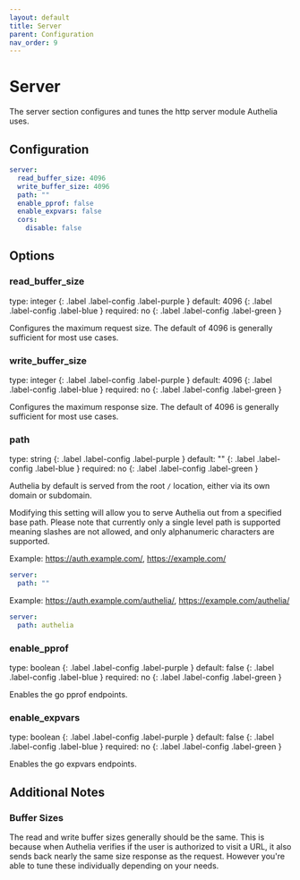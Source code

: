 ```yaml
---
layout: default
title: Server
parent: Configuration
nav_order: 9
---
```


# Server

The server section configures and tunes the http server module Authelia uses.

## Configuration

```yaml
server:
  read_buffer_size: 4096
  write_buffer_size: 4096
  path: ""
  enable_pprof: false
  enable_expvars: false
  cors:
    disable: false
```

## Options

### read_buffer_size
<div markdown="1">
type: integer 
{: .label .label-config .label-purple } 
default: 4096
{: .label .label-config .label-blue }
required: no
{: .label .label-config .label-green }
</div>

Configures the maximum request size. The default of 4096 is generally sufficient for most use cases.

### write_buffer_size
<div markdown="1">
type: integer 
{: .label .label-config .label-purple } 
default: 4096
{: .label .label-config .label-blue }
required: no
{: .label .label-config .label-green }
</div>

Configures the maximum response size. The default of 4096 is generally sufficient for most use cases.

### path
<div markdown="1">
type: string 
{: .label .label-config .label-purple } 
default: ""
{: .label .label-config .label-blue }
required: no
{: .label .label-config .label-green }
</div>

Authelia by default is served from the root `/` location, either via its own domain or subdomain.

Modifying this setting will allow you to serve Authelia out from a specified base path. Please note
that currently only a single level path is supported meaning slashes are not allowed, and only
alphanumeric characters are supported.

Example: https://auth.example.com/, https://example.com/
```yaml
server:
  path: ""
```

Example: https://auth.example.com/authelia/, https://example.com/authelia/
```yaml
server:
  path: authelia
```

### enable_pprof
<div markdown="1">
type: boolean
{: .label .label-config .label-purple } 
default: false
{: .label .label-config .label-blue }
required: no
{: .label .label-config .label-green }
</div>

Enables the go pprof endpoints.

### enable_expvars
<div markdown="1">
type: boolean
{: .label .label-config .label-purple } 
default: false
{: .label .label-config .label-blue }
required: no
{: .label .label-config .label-green }
</div>

Enables the go expvars endpoints.


## Additional Notes

### Buffer Sizes

The read and write buffer sizes generally should be the same. This is because when Authelia verifies
if the user is authorized to visit a URL, it also sends back nearly the same size response as the request. However
you're able to tune these individually depending on your needs.
